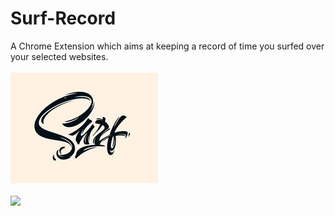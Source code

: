 # Surf-Record 
A Chrome Extension which aims at keeping a record of time you surfed over your selected websites.
<br/><br/>
<a href="https://github.com/kmanishk1/surf-record"><img src="logo.jpg"></a>
<br/><br/>
<a href="https://img.shields.io/npm/l/express.svg"><img src="https://img.shields.io/npm/l/express.svg"></a>
